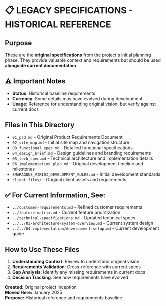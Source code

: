# 📋 LEGACY SPECIFICATIONS - HISTORICAL REFERENCE

## Purpose

These are the **original specifications** from the project's initial planning phase. They provide valuable context and requirements but should be used **alongside current documentation**.

## ⚠️ Important Notes

- **Status**: Historical baseline requirements
- **Currency**: Some details may have evolved during development
- **Usage**: Reference for understanding original vision, but verify against current docs

## Files in This Directory

- `01_prd.md` - Original Product Requirements Document
- `02_site_map.md` - Initial site map and navigation structure
- `03_functional_spec.md` - Detailed functional specifications
- `04_design_brief.md` - Design guidelines and branding requirements
- `05_tech_spec.md` - Technical architecture and implementation details
- `06_implementation_plan.md` - Original development timeline and milestones
- `SMARAGDUS_VIRIDI_DEVELOPMENT_RULES.md` - Initial development standards
- `client-files/` - Original client assets and requirements

## ✅ For Current Information, See:

- `../customer-requirements.md` - Refined customer requirements
- `../feature-matrix.md` - Current feature prioritization
- `../technical-specifications.md` - Updated technical specs
- `../../03-architecture/system-overview.md` - Current system design
- `../../04-implementation/development-setup.md` - Current development guide

## How to Use These Files

1. **Understanding Context**: Review to understand original vision
2. **Requirements Validation**: Cross-reference with current specs
3. **Gap Analysis**: Identify any missing requirements in current docs
4. **Decision Tracking**: See how requirements have evolved

**Created:** Original project inception  
**Moved Here:** January 2025  
**Purpose:** Historical reference and requirements baseline

